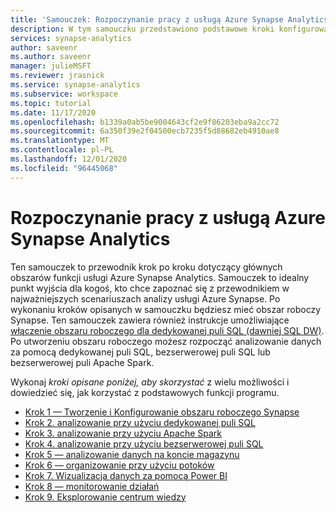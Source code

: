 ```yaml
---
title: 'Samouczek: Rozpoczynanie pracy z usługą Azure Synapse Analytics'
description: W tym samouczku przedstawiono podstawowe kroki konfigurowania usługi Azure Synapse Analytics i korzystania z niej.
services: synapse-analytics
author: saveenr
ms.author: saveenr
manager: julieMSFT
ms.reviewer: jrasnick
ms.service: synapse-analytics
ms.subservice: workspace
ms.topic: tutorial
ms.date: 11/17/2020
ms.openlocfilehash: b1339a0ab5be9004643cf2e9f86203eba9a2cc72
ms.sourcegitcommit: 6a350f39e2f04500ecb7235f5d88682eb4910ae8
ms.translationtype: MT
ms.contentlocale: pl-PL
ms.lasthandoff: 12/01/2020
ms.locfileid: "96445068"
---
```

# <a name="get-started-with-azure-synapse-analytics"></a>Rozpoczynanie pracy z usługą Azure Synapse Analytics

Ten samouczek to przewodnik krok po kroku dotyczący głównych obszarów funkcji usługi Azure Synapse Analytics. Samouczek to idealny punkt wyjścia dla kogoś, kto chce zapoznać się z przewodnikiem w najważniejszych scenariuszach analizy usługi Azure Synapse. Po wykonaniu kroków opisanych w samouczku będziesz mieć obszar roboczy Synapse. Ten samouczek zawiera również instrukcje umożliwiające [włączenie obszaru roboczego dla dedykowanej puli SQL (dawniej SQL DW)](./sql-data-warehouse/workspace-connected-create.md). Po utworzeniu obszaru roboczego możesz rozpocząć analizowanie danych za pomocą dedykowanej puli SQL, bezserwerowej puli SQL lub bezserwerowej puli Apache Spark.

Wykonaj *kroki opisane poniżej, aby skorzystać* z wielu możliwości i dowiedzieć się, jak korzystać z podstawowych funkcji programu.

* [Krok 1 — Tworzenie i Konfigurowanie obszaru roboczego Synapse](get-started-create-workspace.md)
* [Krok 2. analizowanie przy użyciu dedykowanej puli SQL](get-started-analyze-sql-pool.md)
* [Krok 3. analizowanie przy użyciu Apache Spark](get-started-analyze-spark.md)
* [Krok 4. analizowanie przy użyciu bezserwerowej puli SQL](get-started-analyze-sql-on-demand.md)
* [Krok 5 — analizowanie danych na koncie magazynu](get-started-analyze-storage.md)
* [Krok 6 — organizowanie przy użyciu potoków](get-started-pipelines.md)
* [Krok 7. Wizualizacja danych za pomocą Power BI](get-started-visualize-power-bi.md)
* [Krok 8 — monitorowanie działań](get-started-monitor.md)
* [Krok 9. Eksplorowanie centrum wiedzy](get-started-knowledge-center.md)
